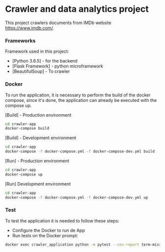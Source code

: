 # Crawler and data analytics project

This project crawlers documents from IMDb website https://www.imdb.com/.

### Frameworks

Framework used in this project:

* [Python 3.6.5] - for the backend
* [Flask Framework] - python microframework
* [BeautifulSoup] - To crawler

### Docker

To run the application, it is necessary to perform the build of the docker compose,
since it's done, the application can already be executed with the compose up.


[Build] - Production environment

```sh
cd crawler-app
docker-compose build
```

[Build] - Development environment

```sh
cd crawler-app
docker-compose -f docker-compose.yml -f docker-compose-dev.yml build
```

[Run] - Production environment

```sh
cd crawler-app
docker-compose up
```

[Run] Development environment

```sh
cd crawler-app
docker-compose -f docker-compose.yml -f docker-compose-dev.yml up
```

### Test
To test the application it is needed to follow these steps:

- Configure the Docker to run de App
- Run tests on the Docker prompt:

```sh
docker exec crawler_application python -m pytest --cov-report term-missing --cov . /app/tests
```